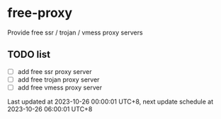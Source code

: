 
# free-proxy
Provide free ssr / trojan / vmess proxy servers


## TODO list
- [ ] add free ssr proxy server
- [ ] add free trojan proxy server
- [ ] add free vmess proxy server

Last updated at 2023-10-26 00:00:01 UTC+8, next update schedule at 2023-10-26 06:00:01 UTC+8

